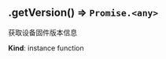 <a name="module_miot/Device--module.exports.IDeviceWifi+getVersion"></a>

## .getVersion() ⇒ <code>Promise.&lt;any&gt;</code>
获取设备固件版本信息

**Kind**: instance function  
